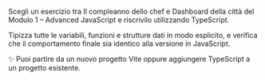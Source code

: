 Scegli un esercizio tra Il compleanno dello chef e Dashboard della città del Modulo 1 – Advanced JavaScript e riscrivilo utilizzando TypeScript.

Tipizza tutte le variabili, funzioni e strutture dati in modo esplicito, e verifica che il comportamento finale sia identico alla versione in JavaScript.

✨ Puoi partire da un nuovo progetto Vite oppure aggiungere TypeScript a un progetto esistente.